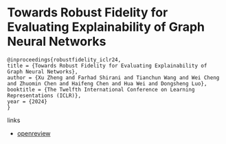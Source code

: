 # Towards Robust Fidelity for Evaluating Explainability of Graph Neural Networks

```
@inproceedings{robustfidelity_iclr24,
title = {Towards Robust Fidelity for Evaluating Explainability of Graph Neural Networks},
author = {Xu Zheng and Farhad Shirani and Tianchun Wang and Wei Cheng and Zhuomin Chen and Haifeng Chen and Hua Wei and Dongsheng Luo},
booktitle = {The Twelfth International Conference on Learning Representations (ICLR)},
year = {2024}
}
```

links
- [openreview](https://openreview.net/forum?id=up6hr4hIQH)
